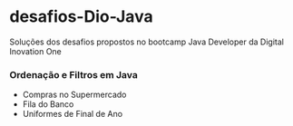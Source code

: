 # desafios-Dio-Java
Soluções dos desafios propostos no bootcamp Java Developer da Digital Inovation One

### Ordenação e Filtros em Java

- Compras no Supermercado
- Fila do Banco
- Uniformes de Final de Ano


